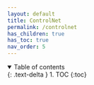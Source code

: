 ```yaml
---
layout: default
title: ControlNet
permalink: /controlnet
has_children: true
has_toc: true
nav_order: 5
---
```

<details open markdown="block">
  <summary>
    Table of contents
  </summary>
  {: .text-delta }
1. TOC
{:toc}
</details>
